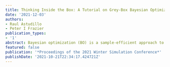 ```yaml
---
title: Thinking Inside the Box: A Tutorial on Grey-Box Bayesian Optimization
date: '2021-12-03'
authors:
- Raul Astudillo
- Peter I Frazier
publication_types:
- '1'
abstract: Bayesian optimization (BO) is a sample-efficient approach to optimizing costly-to-evaluate black-box functions. Most BO methods ignore how evaluation costs may vary over the optimization domain. However, these costs can be highly heterogeneous and are often unknown in advance in many practical settings, such as hyperparameter tuning of machine learning algorithms, or physics-based simulation optimization. Moreover, those few existing methods that acknowledge cost heterogeneity do not naturally accommodate a budget constraint on the total evaluation cost. This combination of unknown costs and a budget constraint introduces a new dimension to the exploration-exploitation trade-off, where learning about the cost incurs a cost itself. Existing approaches do not reason about the various trade-offs of this problem in a principled way, leading often to poor performance. We formalize this claim by proving that the expected improvement and the expected improvement per unit of cost, arguably the two most widely used acquisition functions in practice, can be arbitrarily inferior with respect to the optimal non-myopic policy. To overcome the shortcomings of existing approaches,  we propose the budgeted multi-step expected improvement, a non-myopic acquisition function that  generalizes classical expected improvement to the setting of heterogeneous and unknown evaluation costs. We show that our acquisition function outperforms existing BO methods in a variety of synthetic and realistic problems.
featured: false
publication: '*Proceedings of the 2021 Winter Simulation Conference*'
publishDate: '2021-10-21T22:34:17.424721Z'
---
```



